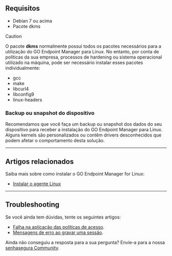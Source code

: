 ## Requisitos

* Debian 7 ou acima
* Pacote dkms

Caution

O pacote **dkms** normalmente possui todos os pacotes necessários para a utilização do GO Endpoint Manager para Linux. No entanto, por conta de políticas da sua empresa, processos de hardening ou sistema operacional utilizado na máquina, pode ser necessário instalar esses pacotes individualmente:

* gcc
* make
* libcurl4
* libconfig9
* linux\-headers
### Backup ou snapshot do dispositivo

Recomendamos que você faça um backup ou snapshot dos dados do seu dispositivo para receber a instalação do GO Endpoint Manager para Linux. Alguns kernels são personalizados ou contêm drivers desconhecidos que podem afetar o comportamento desta solução.



---

## Artigos relacionados

Saiba mais sobre como instalar o GO Endpoint Manager for Linux:

* [Instalar o agente Linux](https://docs.senhasegura.io/v3-33/docs/go-endpoint-manager-linux-install)



---

## Troubleshooting

Se você ainda tem dúvidas, tente os seguintes artigos:

* [Falha na aplicação das políticas de acesso](/v3-33/docs/pt/go-endpoint-manager-linux-falha-aplicacao-politica).
* [Mensagens de erro ao gravar uma sessão](/v3-33/docs/pt/go-linux-troubleshooting-error-message).

Ainda não conseguiu a resposta para a sua pergunta? Envie\-a para a nossa [senhasegura Community](https://docs.senhasegura.io/v3-27/docs).

  


